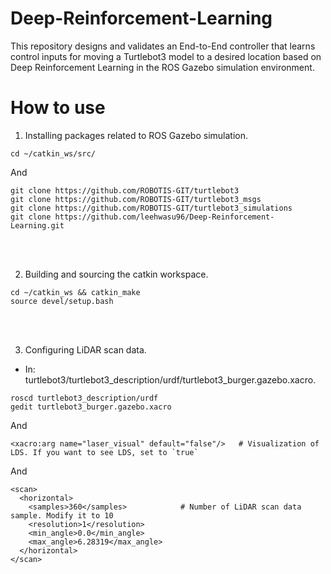 # Deep-Reinforcement-Learning
This repository designs and validates an End-to-End controller that learns control inputs for moving a Turtlebot3 model to a desired location based on Deep Reinforcement Learning in the ROS Gazebo simulation environment.

# How to use
1. Installing packages related to ROS Gazebo simulation.
```
cd ~/catkin_ws/src/
```
And
```
git clone https://github.com/ROBOTIS-GIT/turtlebot3
git clone https://github.com/ROBOTIS-GIT/turtlebot3_msgs
git clone https://github.com/ROBOTIS-GIT/turtlebot3_simulations
git clone https://github.com/leehwasu96/Deep-Reinforcement-Learning.git
```

<br><br>

2. Building and sourcing the catkin workspace.
```
cd ~/catkin_ws && catkin_make
source devel/setup.bash
```

<br><br>

3. Configuring LiDAR scan data.
- In: turtlebot3/turtlebot3_description/urdf/turtlebot3_burger.gazebo.xacro.
```
roscd turtlebot3_description/urdf
gedit turtlebot3_burger.gazebo.xacro
```
And
```
<xacro:arg name="laser_visual" default="false"/>   # Visualization of LDS. If you want to see LDS, set to `true`
```
And
```
<scan>
  <horizontal>
    <samples>360</samples>            # Number of LiDAR scan data sample. Modify it to 10
    <resolution>1</resolution>
    <min_angle>0.0</min_angle>
    <max_angle>6.28319</max_angle>
  </horizontal>
</scan>
```
